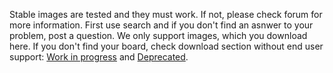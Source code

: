 Stable images are tested and they must work. If not, please check forum for more information. First use search and if you don't find an asnwer to your problem, post a question. We only support images, which you download here. If you don't find your board, check download section without end user support: [Work in progress](https://www.armbian.com/work-in-progress/) and [Deprecated](https://www.armbian.com/deprecated/).

